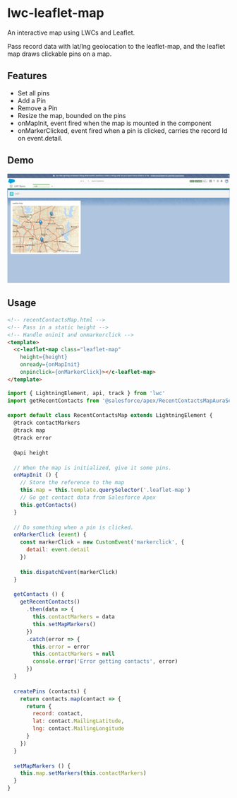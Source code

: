 # lwc-leaflet-map

An interactive map using LWCs and Leaflet.

Pass record data with lat/lng geolocation to the leaflet-map, and the leaflet map draws clickable pins on a map.

## Features
 * Set all pins
 * Add a Pin
 * Remove a Pin
 * Resize the map, bounded on the pins
 * onMapInit, event fired when the map is mounted in the component
 * onMarkerClicked, event fired when a pin is clicked, carries the record Id on event.detail.

## Demo
![demo gif](lwc-leaflet-map.gif)


## Usage

```html
<!-- recentContactsMap.html -->
<!-- Pass in a static height -->
<!-- Handle oninit and onmarkerclick -->
<template>
  <c-leaflet-map class="leaflet-map"
    height={height}
    onready={onMapInit}
    onpinclick={onMarkerClick}></c-leaflet-map>
</template>
```
```javascript
import { LightningElement, api, track } from 'lwc'
import getRecentContacts from '@salesforce/apex/RecentContactsMapAuraService.getRecentContacts'

export default class RecentContactsMap extends LightningElement {
  @track contactMarkers
  @track map
  @track error

  @api height

  // When the map is initialized, give it some pins.
  onMapInit () {
    // Store the reference to the map
    this.map = this.template.querySelector('.leaflet-map')
    // Go get contact data from Salesforce Apex
    this.getContacts()
  }

  // Do something when a pin is clicked.
  onMarkerClick (event) {
    const markerClick = new CustomEvent('markerclick', {
      detail: event.detail
    })

    this.dispatchEvent(markerClick)
  }

  getContacts () {
    getRecentContacts()
      .then(data => {
        this.contactMarkers = data
        this.setMapMarkers()
      })
      .catch(error => {
        this.error = error
        this.contactMarkers = null
        console.error('Error getting contacts', error)
      })
  }

  createPins (contacts) {
    return contacts.map(contact => {
      return {
        record: contact,
        lat: contact.MailingLatitude,
        lng: contact.MailingLongitude
      }
    })
  }

  setMapMarkers () {
    this.map.setMarkers(this.contactMarkers)
  }
}
```

